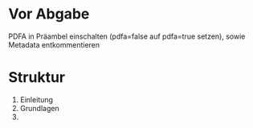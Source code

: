 # Vor Abgabe

PDFA in Präambel einschalten (pdfa=false auf pdfa=true setzen), sowie Metadata entkommentieren

# Struktur

1. Einleitung
2. Grundlagen
3.
